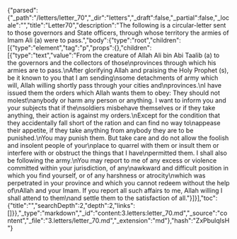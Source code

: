 {"parsed":{"_path":"/letters/letter_70","_dir":"letters","_draft":false,"_partial":false,"_locale":"","title":"Letter70","description":"The following is a circular-letter sent to those governors and State officers, through whose territory the armies of Imam Ali (a) were to pass.","body":{"type":"root","children":[{"type":"element","tag":"p","props":{},"children":[{"type":"text","value":"From the creature of Allah Ali bin Abi Taalib (a) to the governors and the collectors of those\nprovinces through which his armies are to pass.\nAfter glorifying Allah and praising the Holy Prophet (s), be it known to you that I am sending\nsome detachments of army which will, Allah willing shortly pass through your cities and\nprovinces.\nI have issued them the orders which Allah wants them to obey: They should not molest\nanybody or harm any person or anything. I want to inform you and your subjects that if the\nsoldiers misbehave themselves or if they take anything, their action is against my orders.\nExcept for the condition that they accidentally fall short of the ration and can find no way to\nappease their appetite, if they take anything from anybody they are to be punished.\nYou may punish them. But take care and do not allow the foolish and insolent people of your\nplace to quarrel with them or insult them or interfere with or obstruct the things that I have\npermitted them. I shall also be following the army.\nYou may report to me of any excess or violence committed within your jurisdiction, of any\nawkward and difficult position in which you find yourself, or of any harshness or atrocity\nwhich was perpetrated in your province and which you cannot redeem without the help of\nAllah and your Imam. If you report all such affairs to me, Allah willing I shall attend to them\nand settle them to the satisfaction of all."}]}],"toc":{"title":"","searchDepth":2,"depth":2,"links":[]}},"_type":"markdown","_id":"content:3.letters:letter_70.md","_source":"content","_file":"3.letters/letter_70.md","_extension":"md"},"hash":"ZxPbulqIsH"}